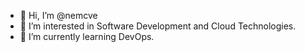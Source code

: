 - 👋 Hi, I’m @nemcve
- 👀 I’m interested in Software Development and Cloud Technologies.
- 🌱 I’m currently learning DevOps.

<!---
nemcve/nemcve is a ✨ special ✨ repository because its `README.md` (this file) appears on your GitHub profile.
You can click the Preview link to take a look at your changes.
--->
